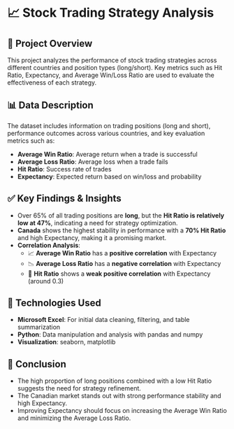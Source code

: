 # 📈 Stock Trading Strategy Analysis
## 📌 Project Overview
This project analyzes the performance of stock trading strategies across different countries and position types (long/short). Key metrics such as Hit Ratio, Expectancy, and Average Win/Loss Ratio are used to evaluate the effectiveness of each strategy.
## 📊 Data Description

The dataset includes information on trading positions (long and short), performance outcomes across various countries, and key evaluation metrics such as:

- **Average Win Ratio**: Average return when a trade is successful  
- **Average Loss Ratio**: Average loss when a trade fails  
- **Hit Ratio**: Success rate of trades  
- **Expectancy**: Expected return based on win/loss and probability
## ✅ Key Findings & Insights

- Over 65% of all trading positions are **long**, but the **Hit Ratio is relatively low at 47%**, indicating a need for strategy optimization.
- **Canada** shows the highest stability in performance with a **70% Hit Ratio** and high Expectancy, making it a promising market.
- **Correlation Analysis**:
  - 📈 **Average Win Ratio** has a **positive correlation** with Expectancy
  - 📉 **Average Loss Ratio** has a **negative correlation** with Expectancy
  - 🔁 **Hit Ratio** shows a **weak positive correlation** with Expectancy (around 0.3)
## 🧰 Technologies Used
- **Microsoft Excel**: For initial data cleaning, filtering, and table summarization
- **Python**: Data manipulation and analysis with pandas and numpy  
- **Visualization**: seaborn, matplotlib  
## 📌 Conclusion

- The high proportion of long positions combined with a low Hit Ratio suggests the need for strategy refinement.
- The Canadian market stands out with strong performance stability and high Expectancy.
- Improving Expectancy should focus on increasing the Average Win Ratio and minimizing the Average Loss Ratio.

